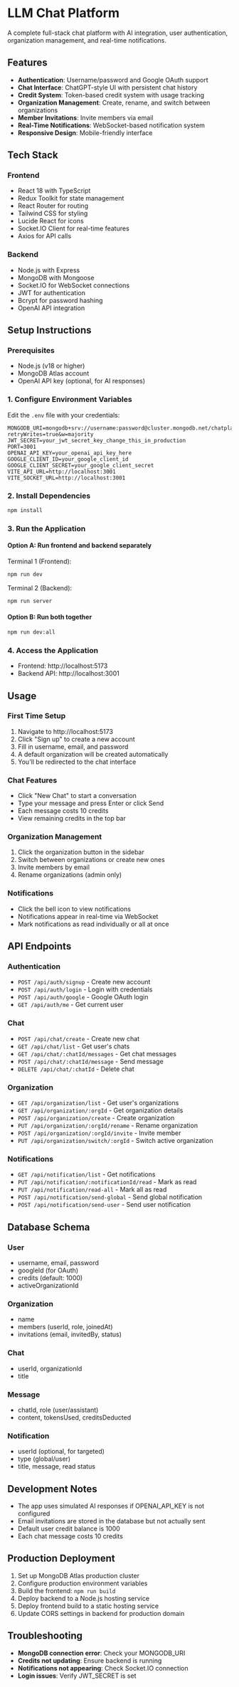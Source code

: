 # LLM Chat Platform

A complete full-stack chat platform with AI integration, user authentication, organization management, and real-time notifications.

## Features

- **Authentication**: Username/password and Google OAuth support
- **Chat Interface**: ChatGPT-style UI with persistent chat history
- **Credit System**: Token-based credit system with usage tracking
- **Organization Management**: Create, rename, and switch between organizations
- **Member Invitations**: Invite members via email
- **Real-Time Notifications**: WebSocket-based notification system
- **Responsive Design**: Mobile-friendly interface

## Tech Stack

### Frontend
- React 18 with TypeScript
- Redux Toolkit for state management
- React Router for routing
- Tailwind CSS for styling
- Lucide React for icons
- Socket.IO Client for real-time features
- Axios for API calls

### Backend
- Node.js with Express
- MongoDB with Mongoose
- Socket.IO for WebSocket connections
- JWT for authentication
- Bcrypt for password hashing
- OpenAI API integration

## Setup Instructions

### Prerequisites
- Node.js (v18 or higher)
- MongoDB Atlas account
- OpenAI API key (optional, for AI responses)

### 1. Configure Environment Variables

Edit the `.env` file with your credentials:

```env
MONGODB_URI=mongodb+srv://username:password@cluster.mongodb.net/chatplatform?retryWrites=true&w=majority
JWT_SECRET=your_jwt_secret_key_change_this_in_production
PORT=3001
OPENAI_API_KEY=your_openai_api_key_here
GOOGLE_CLIENT_ID=your_google_client_id
GOOGLE_CLIENT_SECRET=your_google_client_secret
VITE_API_URL=http://localhost:3001
VITE_SOCKET_URL=http://localhost:3001
```

### 2. Install Dependencies

```bash
npm install
```

### 3. Run the Application

#### Option A: Run frontend and backend separately

Terminal 1 (Frontend):
```bash
npm run dev
```

Terminal 2 (Backend):
```bash
npm run server
```

#### Option B: Run both together
```bash
npm run dev:all
```

### 4. Access the Application

- Frontend: http://localhost:5173
- Backend API: http://localhost:3001

## Usage

### First Time Setup
1. Navigate to http://localhost:5173
2. Click "Sign up" to create a new account
3. Fill in username, email, and password
4. A default organization will be created automatically
5. You'll be redirected to the chat interface

### Chat Features
- Click "New Chat" to start a conversation
- Type your message and press Enter or click Send
- Each message costs 10 credits
- View remaining credits in the top bar

### Organization Management
1. Click the organization button in the sidebar
2. Switch between organizations or create new ones
3. Invite members by email
4. Rename organizations (admin only)

### Notifications
- Click the bell icon to view notifications
- Notifications appear in real-time via WebSocket
- Mark notifications as read individually or all at once

## API Endpoints

### Authentication
- `POST /api/auth/signup` - Create new account
- `POST /api/auth/login` - Login with credentials
- `POST /api/auth/google` - Google OAuth login
- `GET /api/auth/me` - Get current user

### Chat
- `POST /api/chat/create` - Create new chat
- `GET /api/chat/list` - Get user's chats
- `GET /api/chat/:chatId/messages` - Get chat messages
- `POST /api/chat/:chatId/message` - Send message
- `DELETE /api/chat/:chatId` - Delete chat

### Organization
- `GET /api/organization/list` - Get user's organizations
- `GET /api/organization/:orgId` - Get organization details
- `POST /api/organization/create` - Create organization
- `PUT /api/organization/:orgId/rename` - Rename organization
- `POST /api/organization/:orgId/invite` - Invite member
- `PUT /api/organization/switch/:orgId` - Switch active organization

### Notifications
- `GET /api/notification/list` - Get notifications
- `PUT /api/notification/:notificationId/read` - Mark as read
- `PUT /api/notification/read-all` - Mark all as read
- `POST /api/notification/send-global` - Send global notification
- `POST /api/notification/send-user` - Send user notification

## Database Schema

### User
- username, email, password
- googleId (for OAuth)
- credits (default: 1000)
- activeOrganizationId

### Organization
- name
- members (userId, role, joinedAt)
- invitations (email, invitedBy, status)

### Chat
- userId, organizationId
- title

### Message
- chatId, role (user/assistant)
- content, tokensUsed, creditsDeducted

### Notification
- userId (optional, for targeted)
- type (global/user)
- title, message, read status

## Development Notes

- The app uses simulated AI responses if OPENAI_API_KEY is not configured
- Email invitations are stored in the database but not actually sent
- Default user credit balance is 1000
- Each chat message costs 10 credits

## Production Deployment

1. Set up MongoDB Atlas production cluster
2. Configure production environment variables
3. Build the frontend: `npm run build`
4. Deploy backend to a Node.js hosting service
5. Deploy frontend build to a static hosting service
6. Update CORS settings in backend for production domain

## Troubleshooting

- **MongoDB connection error**: Check your MONGODB_URI
- **Credits not updating**: Ensure backend is running
- **Notifications not appearing**: Check Socket.IO connection
- **Login issues**: Verify JWT_SECRET is set
